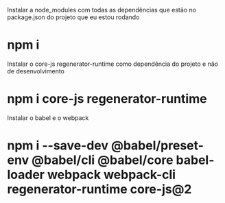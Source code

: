 Instalar a node_modules com todas as dependências que estão no package.json do projeto que eu estou rodando

# npm i

Instalar o core-js regenerator-runtime como dependência do projeto e não de desenvolvimento

# npm i core-js regenerator-runtime

Instalar o babel e o webpack

# npm i --save-dev @babel/preset-env @babel/cli @babel/core babel-loader webpack webpack-cli regenerator-runtime core-js@2